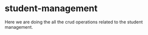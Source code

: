 # student-management
Here we are doing the all the crud operations related to the student management.

